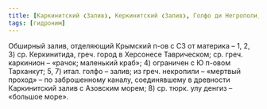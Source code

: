 ```yaml
---
title: [Каркинитский ❮Залив❯, Керкинитский ❮Залив❯, Голфо ди Негрополи, Тамираке, Некропила, Олу-Денгиси]
tags: [гидроним]
---
```


Обширный залив, отделяющий Крымский п-ов с СЗ от материка – 1, 2, 3) ср.
Керкинитида, греч. город в Херсонесе Таврическом; ср. греч. каркинион – «рачок;
маленький краб»; 4) ограничен с Ю п-овом Тарханкут; 5, 7) итал. голфо – залив;
из греч. некропили – «мертвый проход» – по заброшенному каналу, соединявшему в
древности Каркинитский залив с Азовским морем; 8) ср. тюрк. улу денгиз –
«большое море».
